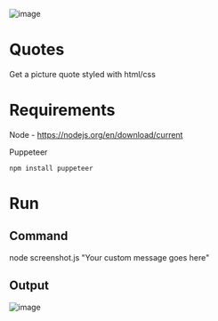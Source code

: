 ![image](https://github.com/Davidwarchy/Quotes/assets/17954362/51e8be0f-ecf0-4853-a114-3da3819a451f)

# Quotes
Get a picture quote styled with html/css

# Requirements
Node - https://nodejs.org/en/download/current

Puppeteer

```npm install puppeteer```

# Run 
## Command
node screenshot.js "Your custom message goes here"

## Output

![image](https://github.com/Davidwarchy/Quotes/assets/17954362/86765dce-97cf-45ff-863c-7978634ce74e)
